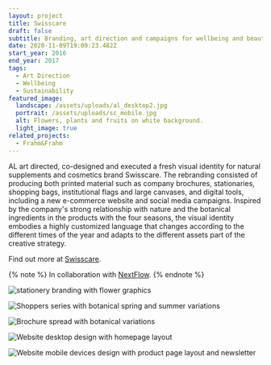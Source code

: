 ```yaml
---
layout: project
title: Swisscare
draft: false
subtitle: Branding, art direction and campaigns for wellbeing and beauty brand Swisscare
date: 2020-11-09T19:09:23.482Z
start_year: 2016
end_year: 2017
tags:
  - Art Direction
  - Wellbeing
  - Sustainability
featured_image:
  landscape: /assets/uploads/al_desktop2.jpg
  portrait: /assets/uploads/sc_mobile.jpg
  alt: Flowers, plants and fruits on white background.
  light_image: true
related_projects:
  - Frahm&Frahm
---
```

AL art directed, co-designed and executed a fresh visual identity for natural supplements and cosmetics brand Swisscare. The rebranding consisted of producing both printed material such as company brochures, stationaries, shopping bags, institutional flags and large canvases, and digital tools, including a new e-commerce website and social media campaigns. Inspired by the company's strong relationship with nature and the botanical ingredients in the products with the four seasons, the visual identity embodies a highly customized language that changes according to the different times of the year and adapts to the different assets part of the creative strategy.

Find out more at [Swisscare](https://www.swisscare.it).

{% note %}
In collaboration with [NextFlow](https://nextflow.it/).
{% endnote %}

![stationery branding with flower graphics](/assets/uploads/swisscare4.jpg "Swisscare – Stationery package with botanical summer variation")

![Shoppers series with botanical spring and summer variations](/assets/uploads/proposte_shoppers_2017_retro.jpg "Swisscare – Shoppers series with botanical spring and summer variations")

![Brochure spread with botanical variations](/assets/uploads/swisscare2.jpg "Swisscare – Brochure spread with botanical variations")

![Website desktop design with homepage layout](/assets/uploads/web4.jpg "Swisscare – Website desktop design with homepage layout")

![Website mobile devices design with product page layout and newsletter](/assets/uploads/web3.jpg "Swisscare – Website mobile devices design with product page layout and newsletter")